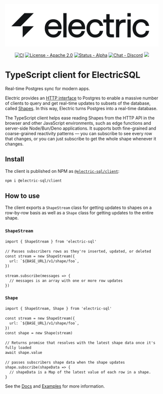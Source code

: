 <p align="center">
  <a href="https://next.electric-sql.com" target="_blank">
    <picture>
      <source media="(prefers-color-scheme: dark)"
          srcset="https://raw.githubusercontent.com/electric-sql/meta/main/identity/ElectricSQL-logo-next.svg"
      />
      <source media="(prefers-color-scheme: light)"
          srcset="https://raw.githubusercontent.com/electric-sql/meta/main/identity/ElectricSQL-logo-black.svg"
      />
      <img alt="ElectricSQL logo"
          src="https://raw.githubusercontent.com/electric-sql/meta/main/identity/ElectricSQL-logo-black.svg"
      />
    </picture>
  </a>
</p>

<p align="center">
  <a href="https://github.com/electric-sql/electric-next/actions"><img src="https://github.com/electric-sql/electric-next/workflows/CI/badge.svg" alt="CI"></a>
  <a href="https://github.com/electric-sql/electric-next/blob/main/LICENSE"><img src="https://img.shields.io/badge/license-Apache_2.0-green" alt="License - Apache 2.0"></a>
  <a href="https://github.com/electric-sql/electric-n
  ext/milestones"><img src="https://img.shields.io/badge/status-alpha-orange" alt="Status - Alpha"></a>
  <a href="https://discord.electric-sql.com"><img src="https://img.shields.io/discord/933657521581858818?color=5969EA&label=discord" alt="Chat - Discord"></a>
  <a href="https://x.com/ElectricSQL" target="_blank"><img src="https://img.shields.io/twitter/follow/ElectricSQL.svg?style=social&label=Follow @ElectricSQL"></a>
</p>

# TypeScript client for ElectricSQL

Real-time Postgres sync for modern apps.

Electric provides an [HTTP interface](https://next.electric-sql.com/api/http) to Postgres to enable a massive number of clients to query and get real-time updates to subsets of the database, called [Shapes](https://next.electric-sql.com//guides/shapes). In this way, Electric turns Postgres into a real-time database.

The TypeScript client helps ease reading Shapes from the HTTP API in the browser and other JavaScript environments, such as edge functions and server-side Node/Bun/Deno applications. It supports both fine-grained and coarse-grained reactivity patterns &mdash; you can subscribe to see every row that changes, or you can just subscribe to get the whole shape whenever it changes.

## Install

The client is published on NPM as [`@electric-sql/client`](https://www.npmjs.com/package/@electric-sql/client):

```sh
npm i @electric-sql/client
```

## How to use

The client exports a `ShapeStream` class for getting updates to shapes on a row-by-row basis as well as a `Shape` class for getting updates to the entire shape.

### `ShapeStream`

```tsx
import { ShapeStream } from 'electric-sql'

// Passes subscribers rows as they're inserted, updated, or deleted
const stream = new ShapeStream({
  url: `${BASE_URL}/v1/shape/foo`,
})

stream.subscribe(messages => {
  // messages is an array with one or more row updates
})
```

### `Shape`

```tsx
import { ShapeStream, Shape } from 'electric-sql'

const stream = new ShapeStream({
  url: `${BASE_URL}/v1/shape/foo`,
})
const shape = new Shape(stream)

// Returns promise that resolves with the latest shape data once it's fully loaded
await shape.value

// passes subscribers shape data when the shape updates
shape.subscribe(shapeData => {
  // shapeData is a Map of the latest value of each row in a shape.
}
```

See the [Docs](https://next.electric-sql.com) and [Examples](https://next.electric-sql.com/examples/basic) for more information.
